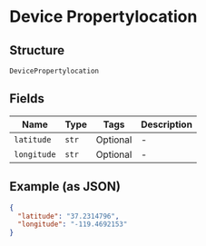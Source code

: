 
# Device Propertylocation

## Structure

`DevicePropertylocation`

## Fields

| Name | Type | Tags | Description |
|  --- | --- | --- | --- |
| `latitude` | `str` | Optional | - |
| `longitude` | `str` | Optional | - |

## Example (as JSON)

```json
{
  "latitude": "37.2314796",
  "longitude": "-119.4692153"
}
```

